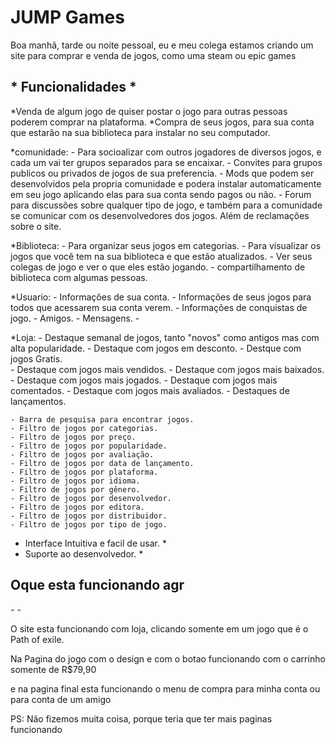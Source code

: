 <h1> JUMP Games</h1>

<p>Boa manhã, tarde ou noite pessoal, eu e meu colega estamos criando um site para comprar e venda de jogos, como uma steam ou epic games</p>


<h2>* Funcionalidades *</h2>

*Venda de algum jogo de quiser postar o jogo para outras pessoas poderem comprar na plataforma.
*Compra de seus jogos, para sua conta que estarão na sua biblioteca para instalar no seu computador.

*comunidade:
    - Para socioalizar com outros jogadores de diversos jogos, e cada um vai ter grupos separados para se encaixar.
    - Convites para grupos publicos ou privados de jogos de sua preferencia.
    - Mods que podem ser desenvolvidos pela propria comunidade e podera instalar automaticamente em seu jogo aplicando elas para sua conta sendo pagos ou não.
    - Forum para discussões sobre qualquer tipo de jogo, e também para a comunidade se comunicar com os desenvolvedores dos jogos. Além de reclamações sobre o site.

*Biblioteca:
    - Para organizar seus jogos em categorias.
    - Para visualizar os jogos que você tem na sua biblioteca e que estão atualizados.
    - Ver seus colegas de jogo e ver o que eles estão jogando.
    - compartilhamento de biblioteca com algumas pessoas.

*Usuario:
    - Informações de sua conta.
    - Informações de seus jogos para todos que acessarem sua conta verem.
    - Informações de conquistas de jogo.
    - Amigos.
    - Mensagens.
    - 

*Loja:
    - Destaque semanal de jogos, tanto "novos" como antigos mas com alta popularidade.
    - Destaque com jogos em desconto.
    - Destque com jogos Gratis.       
    - Destaque com jogos mais vendidos.
    - Destaque com jogos mais baixados.
    - Destaque com jogos mais jogados.
    - Destaque com jogos mais comentados.
    - Destaque com jogos mais avaliados.
    - Destaques de lançamentos.

    - Barra de pesquisa para encontrar jogos.
    - Filtro de jogos por categorias.
    - Filtro de jogos por preço.
    - Filtro de jogos por popularidade.
    - Filtro de jogos por avaliação.
    - Filtro de jogos por data de lançamento.
    - Filtro de jogos por plataforma.
    - Filtro de jogos por idioma.
    - Filtro de jogos por gênero.
    - Filtro de jogos por desenvolvedor.
    - Filtro de jogos por editora.
    - Filtro de jogos por distribuidor.
    - Filtro de jogos por tipo de jogo.



* Interface Intuitiva e facil de usar. *
* Suporte ao desenvolvedor. *



<h2>Oque esta funcionando agr</h2>
-                                                                                                -
<p> O site esta funcionando com loja, clicando somente em um jogo que é o Path of exile. </p>
<p> Na Pagina do jogo com o design e com o botao funcionando com o carrinho somente de R$79,90</p>
<p> e na pagina final esta funcionando o menu de compra para minha conta ou para conta de um amigo</p>
<p> PS: Não fizemos muita coisa, porque teria que ter mais paginas funcionando</p>

